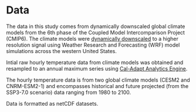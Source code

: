 # Data

The data in this study comes from dynamically downscaled global climate models from the 6th phase of the Coupled Model Intercomparison Project (CMIP6). The climate models were [dynamically downscaled](https://dept.atmos.ucla.edu/alexhall/downscaling-cmip6) to a higher resolution signal using Weather Research and Forecasting (WRF) model simulations across the western United States.

Intial raw hourly temperature data from climate models was obtained and resampled to an annual maximum series using [Cal-Adapt Analytics Engine](https://analytics.cal-adapt.org/).

The hourly temperature data is from two global climate models (CESM2 and CNRM-ESM2-1) and encompasses historical and future projected (from the SSP3-7.0 scenario) data ranging from 1980 to 2100.

Data is formatted as netCDF datasets.
